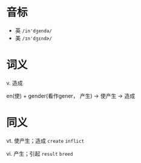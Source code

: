 # 音标

- 英 `/in'dʒendə/`
- 美 `/ɪn'dʒɛndɚ/`

# 词义

v. 造成




en(使) + gender(看作gener， 产生) → 使产生 → 造成

# 同义

vt. 使产生；造成
`create` `inflict`

vi. 产生；引起
`result` `breed`

